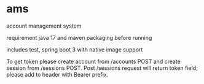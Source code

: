 # ams
account management system

requirement java 17
and maven packaging before running

includes test, spring boot 3 with native image support

To get token please create account from /accounts POST and create session from /sessions POST. Post /sessions request will return token field;
please add to header with Bearer prefix.

